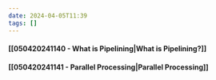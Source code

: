 ```yaml
---
date: 2024-04-05T11:39
tags: []
---
```

#### [[050420241140 - What is Pipelining|What is Pipelining?]]
#### [[050420241141 - Parallel Processing|Parallel Processing]]
